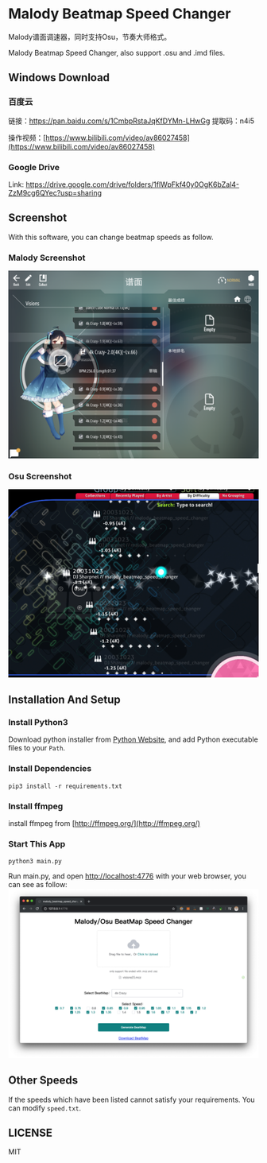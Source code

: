 # Malody Beatmap Speed Changer
Malody谱面调速器，同时支持Osu，节奏大师格式。

Malody Beatmap Speed Changer, also support .osu and .imd files.

## Windows Download
### 百度云
链接：https://pan.baidu.com/s/1CmbpRstaJqKfDYMn-LHwGg 
提取码：n4i5

操作视频：[https://www.bilibili.com/video/av86027458](https://www.bilibili.com/video/av86027458)

### Google Drive
Link: https://drive.google.com/drive/folders/1flWpFkf40y0OgK6bZal4-ZzM9cg6QYec?usp=sharing

## Screenshot
With this software, you can change beatmap speeds as follow.
### Malody Screenshot
![](screenshot2.png)

### Osu Screenshot
![](screenshot3.png)

## Installation And Setup
### Install Python3
Download python installer from [Python Website](https://www.python.org/downloads/), and add Python executable files to your `Path`.

### Install Dependencies
```
pip3 install -r requirements.txt 
```

### Install ffmpeg
install ffmpeg from [http://ffmpeg.org/](http://ffmpeg.org/)

### Start This App
```
python3 main.py
```
Run main.py, and open [http://localhost:4776](http://localhost:4776) with your web browser, you can see as follow:
![](screenshot.png)


## Other Speeds
If the speeds which have been listed cannot satisfy your requirements. You can modify `speed.txt`.


## LICENSE
MIT